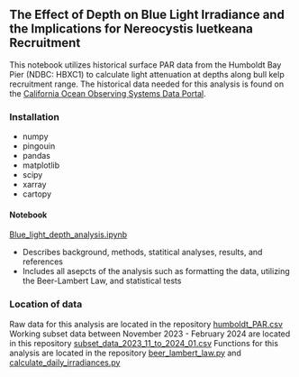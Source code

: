 ## The Effect of Depth on Blue Light Irradiance and the Implications for Nereocystis luetkeana Recruitment
This notebook utilizes historical surface PAR data from the Humboldt Bay Pier (NDBC: HBXC1) to calculate light attenuation at  depths along bull kelp recruitment range. The historical data needed for this analysis is found on the [California Ocean Observing Systems Data Portal](https://data.caloos.org/#metadata/20363/station/data).

### Installation
* numpy
* pingouin
* pandas
* matplotlib
* scipy
* xarray
* cartopy

#### Notebook
[Blue_light_depth_analysis.ipynb](Blue_light_depth_analysis.ipynb)
* Describes background, methods, statitical analyses, results, and references
* Includes all asepcts of the analysis such as formatting the data, utilizing the Beer-Lambert Law, and statistical tests

### Location of data
Raw data for this analysis are located in the repository [humboldt_PAR.csv](humboldt_PAR.csv)
Working subset data between November 2023 - February 2024 are located in this repository [subset_data_2023_11_to_2024_01.csv](subset_data_2023_11_to_2024_01.csv)
Functions for this analysis are located in the repository [beer_lambert_law.py](beer_lambert_law.py) and [calculate_daily_irradiances.py](calculate_daily_irradiances.py)

